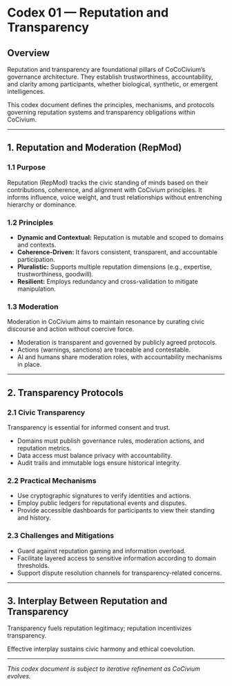 # Codex 01 — Reputation and Transparency

## Overview

Reputation and transparency are foundational pillars of CoCoCivium’s governance architecture. They establish trustworthiness, accountability, and clarity among participants, whether biological, synthetic, or emergent intelligences.

This codex document defines the principles, mechanisms, and protocols governing reputation systems and transparency obligations within CoCivium.

---

## 1. Reputation and Moderation (RepMod)

### 1.1 Purpose

Reputation (RepMod) tracks the civic standing of minds based on their contributions, coherence, and alignment with CoCivium principles. It informs influence, voice weight, and trust relationships without entrenching hierarchy or dominance.

### 1.2 Principles

- **Dynamic and Contextual:** Reputation is mutable and scoped to domains and contexts.
- **Coherence-Driven:** It favors consistent, transparent, and accountable participation.
- **Pluralistic:** Supports multiple reputation dimensions (e.g., expertise, trustworthiness, goodwill).
- **Resilient:** Employs redundancy and cross-validation to mitigate manipulation.

### 1.3 Moderation

Moderation in CoCivium aims to maintain resonance by curating civic discourse and action without coercive force.

- Moderation is transparent and governed by publicly agreed protocols.
- Actions (warnings, sanctions) are traceable and contestable.
- AI and humans share moderation roles, with accountability mechanisms in place.

---

## 2. Transparency Protocols

### 2.1 Civic Transparency

Transparency is essential for informed consent and trust.

- Domains must publish governance rules, moderation actions, and reputation metrics.
- Data access must balance privacy with accountability.
- Audit trails and immutable logs ensure historical integrity.

### 2.2 Practical Mechanisms

- Use cryptographic signatures to verify identities and actions.
- Employ public ledgers for reputational events and disputes.
- Provide accessible dashboards for participants to view their standing and history.

### 2.3 Challenges and Mitigations

- Guard against reputation gaming and information overload.
- Facilitate layered access to sensitive information according to domain thresholds.
- Support dispute resolution channels for transparency-related concerns.

---

## 3. Interplay Between Reputation and Transparency

Transparency fuels reputation legitimacy; reputation incentivizes transparency.

Effective interplay sustains civic harmony and ethical coevolution.

---

*This codex document is subject to iterative refinement as CoCivium evolves.*



